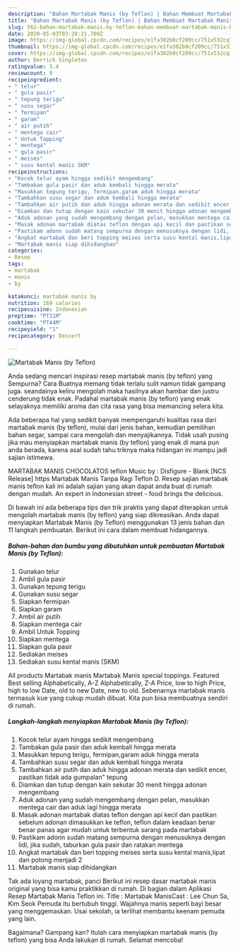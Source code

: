 ```yaml
---
description: "Bahan Martabak Manis (by Teflon) | Bahan Membuat Martabak Manis (by Teflon) Yang Paling Enak"
title: "Bahan Martabak Manis (by Teflon) | Bahan Membuat Martabak Manis (by Teflon) Yang Paling Enak"
slug: 562-bahan-martabak-manis-by-teflon-bahan-membuat-martabak-manis-by-teflon-yang-paling-enak
date: 2020-05-03T03:28:21.700Z
image: https://img-global.cpcdn.com/recipes/e1fa302b0cf209cc/751x532cq70/martabak-manis-by-teflon-foto-resep-utama.jpg
thumbnail: https://img-global.cpcdn.com/recipes/e1fa302b0cf209cc/751x532cq70/martabak-manis-by-teflon-foto-resep-utama.jpg
cover: https://img-global.cpcdn.com/recipes/e1fa302b0cf209cc/751x532cq70/martabak-manis-by-teflon-foto-resep-utama.jpg
author: Derrick Singleton
ratingvalue: 3.4
reviewcount: 9
recipeingredient:
- " telur"
- " gula pasir"
- " tepung terigu"
- " susu segar"
- " fermipan"
- " garam"
- " air putih"
- " mentega cair"
- " Untuk Topping"
- " mentega"
- " gula pasir"
- " meises"
- " susu kental manis SKM"
recipeinstructions:
- "Kocok telur ayam hingga sedikit mengembang"
- "Tambakan gula pasir dan aduk kembali hingga merata"
- "Masukkan tepung terigu, fermipan,garam aduk hingga merata"
- "Tambahkan susu segar dan aduk kembali hingga merata"
- "Tambahkan air putih dan aduk hingga adonan merata dan sedikit encer, pastikan tidak ada gumpalan&#34; tepung"
- "Diamkan dan tutup dengan kain sekutar 30 menit hingga adonan mengembang"
- "Aduk adonan yang sudah mengembang dengan pelan, masukkan mentega cair dan aduk lagi hingga merata"
- "Masak adonan martabak diatas teflon dengan api kecil dan pastikan sebelum adonan dimasukkan ke teflon, teflon dalam keadaan benar benar panas agar mudah untuk terbentuk sarang pada martabak"
- "Pastikam adonn sudah matang sempurna dengan menusuknya dengan lidi, jika sudah, taburkan gula pasir dan ratakan mentega"
- "Angkat martabak dan beri topping meises serta susu kental manis,lipat dan potong menjadi 2"
- "Martabak manis siap dihidangkan"
categories:
- Resep
tags:
- martabak
- manis
- by

katakunci: martabak manis by 
nutrition: 169 calories
recipecuisine: Indonesian
preptime: "PT31M"
cooktime: "PT44M"
recipeyield: "1"
recipecategory: Dessert

---
```



![Martabak Manis (by Teflon)](https://img-global.cpcdn.com/recipes/e1fa302b0cf209cc/751x532cq70/martabak-manis-by-teflon-foto-resep-utama.jpg)

Anda sedang mencari inspirasi resep martabak manis (by teflon) yang Sempurna? Cara Buatnya memang tidak terlalu sulit namun tidak gampang juga. seandainya keliru mengolah maka hasilnya akan hambar dan justru cenderung tidak enak. Padahal martabak manis (by teflon) yang enak selayaknya memiliki aroma dan cita rasa yang bisa memancing selera kita.

Ada beberapa hal yang sedikit banyak mempengaruhi kualitas rasa dari martabak manis (by teflon), mulai dari jenis bahan, kemudian pemilihan bahan segar, sampai cara mengolah dan menyajikannya. Tidak usah pusing jika mau menyiapkan martabak manis (by teflon) yang enak di mana pun anda berada, karena asal sudah tahu triknya maka hidangan ini mampu jadi sajian istimewa.

MARTABAK MANIS CHOCOLATOS teflon Music by : Disfigure - Blank [NCS Release] https Martabak Manis Tanpa Ragi Teflon D. Resep sajian martabak manis teflon kali ini adalah sajian yang akan dapat anda buat di rumah dengan mudah. An expert in Indonesian street - food brings the delicious.


Di bawah ini ada beberapa tips dan trik praktis yang dapat diterapkan untuk mengolah martabak manis (by teflon) yang siap dikreasikan. Anda dapat menyiapkan Martabak Manis (by Teflon) menggunakan 13 jenis bahan dan 11 langkah pembuatan. Berikut ini cara dalam membuat hidangannya.

<!--inarticleads1-->

##### Bahan-bahan dan bumbu yang dibutuhkan untuk pembuatan Martabak Manis (by Teflon):

1. Gunakan  telur
1. Ambil  gula pasir
1. Gunakan  tepung terigu
1. Gunakan  susu segar
1. Siapkan  fermipan
1. Siapkan  garam
1. Ambil  air putih
1. Siapkan  mentega cair
1. Ambil  Untuk Topping
1. Siapkan  mentega
1. Siapkan  gula pasir
1. Sediakan  meises
1. Sediakan  susu kental manis (SKM)


All products Martabak manis Martabak Manis special toppings. Featured Best selling Alphabetically, A-Z Alphabetically, Z-A Price, low to high Price, high to low Date, old to new Date, new to old. Sebenarnya martabak manis termasuk kue yang cukup mudah dibuat. Kita pun bisa membuatnya sendiri di rumah. 

<!--inarticleads2-->

##### Langkah-langkah menyiapkan Martabak Manis (by Teflon):

1. Kocok telur ayam hingga sedikit mengembang
1. Tambakan gula pasir dan aduk kembali hingga merata
1. Masukkan tepung terigu, fermipan,garam aduk hingga merata
1. Tambahkan susu segar dan aduk kembali hingga merata
1. Tambahkan air putih dan aduk hingga adonan merata dan sedikit encer, pastikan tidak ada gumpalan&#34; tepung
1. Diamkan dan tutup dengan kain sekutar 30 menit hingga adonan mengembang
1. Aduk adonan yang sudah mengembang dengan pelan, masukkan mentega cair dan aduk lagi hingga merata
1. Masak adonan martabak diatas teflon dengan api kecil dan pastikan sebelum adonan dimasukkan ke teflon, teflon dalam keadaan benar benar panas agar mudah untuk terbentuk sarang pada martabak
1. Pastikam adonn sudah matang sempurna dengan menusuknya dengan lidi, jika sudah, taburkan gula pasir dan ratakan mentega
1. Angkat martabak dan beri topping meises serta susu kental manis,lipat dan potong menjadi 2
1. Martabak manis siap dihidangkan


Tak ada loyang martabak, panci Berikut ini resep dasar martabak manis original yang bisa kamu praktikkan di rumah. Di bagian dalam Aplikasi Resep Martabak Manis Teflon ini. Title : Martabak ManisCast : Lee Chun Sa, Kim Seok Pemuda itu bertubuh tinggi. Wajahnya manis seperti bayi besar yang menggemaskan. Usai sekolah, ia terlihat membantu keenam pemuda yang lain. 

Bagaimana? Gampang kan? Itulah cara menyiapkan martabak manis (by teflon) yang bisa Anda lakukan di rumah. Selamat mencoba!

